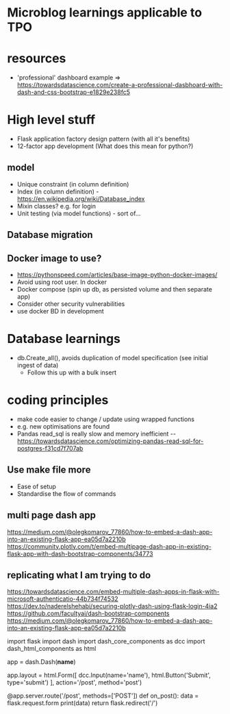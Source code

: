 # Microblog learnings applicable to TPO

# resources
- 'professional' dashboard example => https://towardsdatascience.com/create-a-professional-dasbhoard-with-dash-and-css-bootstrap-e1829e238fc5 

# High level stuff
- Flask application factory design pattern (with all it's benefits)
- 12-factor app development (What does this mean for python?)


## model
- Unique constraint (in column definition)
- Index (in column definition) - https://en.wikipedia.org/wiki/Database_index
- Mixin classes? e.g. for login
- Unit testing (via model functions) - sort of...

## Database migration

## Docker image to use?
- https://pythonspeed.com/articles/base-image-python-docker-images/
- Avoid using root user. In docker
- Docker compose (spin up db, as persisted volume and then separate app)
- Consider other security vulnerabilities
- use docker BD in development


# Database learnings
- db.Create_all(), avoids duplication of model specification (see initial ingest of data)
  - Follow this up with a bulk insert


# coding principles
- make code easier to change / update using wrapped functions
- e.g. new optimisations are found
- Pandas read_sql is really slow and memory inefficient -- https://towardsdatascience.com/optimizing-pandas-read-sql-for-postgres-f31cd7f707ab

## Use make file more
- Ease of setup
- Standardise the flow of commands

## multi page dash app
https://medium.com/@olegkomarov_77860/how-to-embed-a-dash-app-into-an-existing-flask-app-ea05d7a2210b   
https://community.plotly.com/t/embed-multipage-dash-app-in-existing-flask-app-with-dash-bootstrap-components/34773


## replicating what I am trying to do
https://towardsdatascience.com/embed-multiple-dash-apps-in-flask-with-microsoft-authenticatio-44b734f74532
https://dev.to/naderelshehabi/securing-plotly-dash-using-flask-login-4ia2
https://github.com/facultyai/dash-bootstrap-components
https://medium.com/@olegkomarov_77860/how-to-embed-a-dash-app-into-an-existing-flask-app-ea05d7a2210b



import flask
import dash
import dash_core_components as dcc
import dash_html_components as html

app = dash.Dash(__name__)

app.layout = html.Form([
    dcc.Input(name='name'),
    html.Button('Submit', type='submit')
], action='/post', method='post')


@app.server.route('/post', methods=['POST'])
def on_post():
    data = flask.request.form
    print(data)
    return flask.redirect('/')
